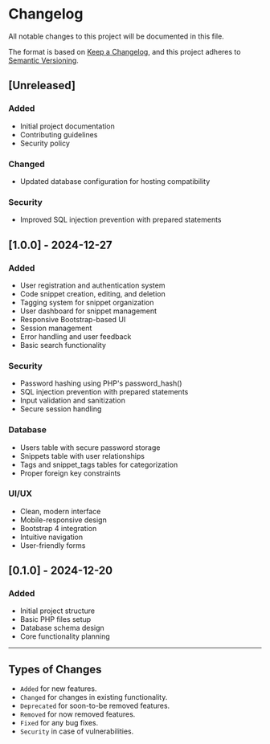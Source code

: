 # Changelog

All notable changes to this project will be documented in this file.

The format is based on [Keep a Changelog](https://keepachangelog.com/en/1.0.0/),
and this project adheres to [Semantic Versioning](https://semver.org/spec/v2.0.0.html).

## [Unreleased]

### Added
- Initial project documentation
- Contributing guidelines
- Security policy

### Changed
- Updated database configuration for hosting compatibility

### Security
- Improved SQL injection prevention with prepared statements

## [1.0.0] - 2024-12-27

### Added
- User registration and authentication system
- Code snippet creation, editing, and deletion
- Tagging system for snippet organization
- User dashboard for snippet management
- Responsive Bootstrap-based UI
- Session management
- Error handling and user feedback
- Basic search functionality

### Security
- Password hashing using PHP's password_hash()
- SQL injection prevention with prepared statements
- Input validation and sanitization
- Secure session handling

### Database
- Users table with secure password storage
- Snippets table with user relationships
- Tags and snippet_tags tables for categorization
- Proper foreign key constraints

### UI/UX
- Clean, modern interface
- Mobile-responsive design
- Bootstrap 4 integration
- Intuitive navigation
- User-friendly forms

## [0.1.0] - 2024-12-20

### Added
- Initial project structure
- Basic PHP files setup
- Database schema design
- Core functionality planning

---

## Types of Changes

- `Added` for new features.
- `Changed` for changes in existing functionality.
- `Deprecated` for soon-to-be removed features.
- `Removed` for now removed features.
- `Fixed` for any bug fixes.
- `Security` in case of vulnerabilities.

